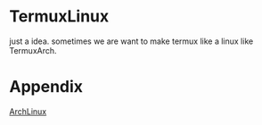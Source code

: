 # TermuxLinux
just a idea.
sometimes we are want to make termux like a linux like TermuxArch.


# Appendix
[ArchLinux](https://github.com/Codimiracle/TermuxLinux-ArchLinux)
